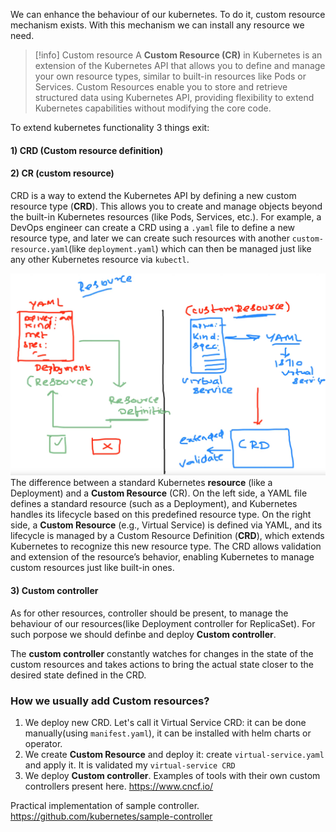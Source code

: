 We can enhance the behaviour of our kubernetes. To do it, custom resource mechanism exists. 
With this mechanism we can install any resource we need.
>[!info] Custom resource
>A **Custom Resource (CR)** in Kubernetes is an extension of the Kubernetes API that allows you to define and manage your own resource types, similar to built-in resources like Pods or Services. Custom Resources enable you to store and retrieve structured data using Kubernetes API, providing flexibility to extend Kubernetes capabilities without modifying the core code.

To extend kubernetes functionality 3 things exit:
#### 1) CRD (Custom resource definition)
#### 2) CR (custom resource)

CRD is a way to extend the Kubernetes API by defining a new custom resource type (**CRD**). This allows you to create and manage objects beyond the built-in Kubernetes resources (like Pods, Services, etc.). For example, a DevOps engineer can create a CRD using a `.yaml` file to define a new resource type, and later we can create such resources with another `custom-resource.yaml`(like `deployment.yaml`) which can then be managed just like any other Kubernetes resource via `kubectl`.

![](Attachments/Pasted%20image%2020241003125300.png)
The difference between a standard Kubernetes **resource** (like a Deployment) and a **Custom Resource** (CR). On the left side, a YAML file defines a standard resource (such as a Deployment), and Kubernetes handles its lifecycle based on this predefined resource type. On the right side, a **Custom Resource** (e.g., Virtual Service) is defined via YAML, and its lifecycle is managed by a Custom Resource Definition (**CRD**), which extends Kubernetes to recognize this new resource type. The CRD allows validation and extension of the resource’s behavior, enabling Kubernetes to manage custom resources just like built-in ones.

#### 3) Custom controller

As for other resources, controller should be present, to manage the behaviour of our resources(like Deployment controller for ReplicaSet). 
For such porpose we should definbe and deploy **Custom controller**.

The **custom controller** constantly watches for changes in the state of the custom resources and takes actions to bring the actual state closer to the desired state defined in the CRD.

### How we usually add Custom resources?
1) We deploy new CRD. Let's call it Virtual Service CRD: it can be done manually(using `manifest.yaml`), it can be installed with helm charts or operator.
2) We create **Custom Resource** and deploy it: create `virtual-service.yaml` and apply it. It is validated my `virtual-service CRD`
3) We deploy **Custom controller**.
Examples of tools with their own custom controllers present here. https://www.cncf.io/

Practical implementation of sample controller. https://github.com/kubernetes/sample-controller
